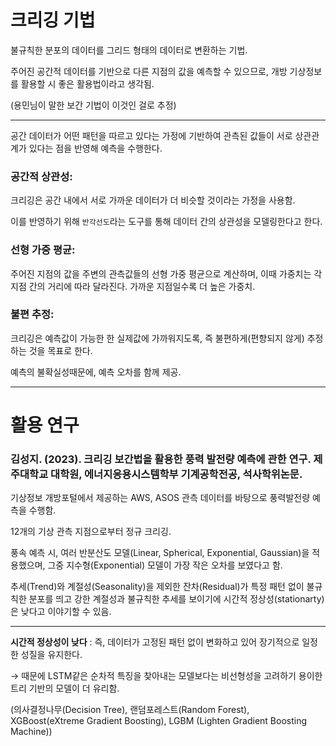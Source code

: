 # 크리깅 기법

불규칙한 분포의 데이터를 그리드 형태의 데이터로 변환하는 기법.

주어진 공간적 데이터를 기반으로 다른 지점의 값을 예측할 수 있으므로, 개방 기상정보를 활용할 시 좋은 활용법이라고 생각됨.

(용민님이 말한 보간 기법이 이것인 걸로 추정)

---

공간 데이터가 어떤 패턴을 따르고 있다는 가정에 기반하여 관측된 값들이 서로 상관관계가 있다는 점을 반영해 예측을 수행한다.

### 공간적 상관성: 
크리깅은 공간 내에서 서로 가까운 데이터가 더 비슷할 것이라는 가정을 사용함.

이를 반영하기 위해 `반각선도`라는 도구를 통해 데이터 간의 상관성을 모델링한다고 한다.

### 선형 가중 평균: 
주어진 지점의 값을 주변의 관측값들의 선형 가중 평균으로 계산하며, 이때 가중치는 각 지점 간의 거리에 따라 달라진다.
 가까운 지점일수록 더 높은 가중치.

### 불편 추정: 
크리깅은 예측값이 가능한 한 실제값에 가까워지도록, 즉 불편하게(편향되지 않게) 추정하는 것을 목표로 한다.

예측의 불확실성때문에, 예측 오차를 함께 제공.

---

# 활용 연구
### 김성지. (2023). 크리깅 보간법을 활용한 풍력 발전량 예측에 관한 연구. 제주대학교 대학원, 에너지응용시스템학부 기계공학전공, 석사학위논문.

기상정보 개방포털에서 제공하는 AWS, ASOS 관측 데이터를 바탕으로 풍력발전량 예측을 수행함.

12개의 기상 관측 지점으로부터 정규 크리깅.

풍속 예측 시, 여러 반분산도 모델(Linear, Spherical, Exponential, Gaussian)을 적용했으며, 그중 지수형(Exponential) 모델이 가장 작은 오차를 보였다고 함.

추세(Trend)와 계절성(Seasonality)을 제외한 잔차(Residual)가 특정 패턴 없이 불규칙한 분포를 띄고 강한 계절성과 불규칙한 추세를 보이기에 시간적 정상성(stationarty)은 낮다고 이야기할 수 있음.

---

**시간적 정상성이 낮다** :
 즉, 데이터가 고정된 패턴 없이 변화하고 있어 장기적으로 일정한 성질을 유지한다.

 &rightarrow; 때문에 LSTM같은 순차적 특징을 찾아내는 모델보다는 비선형성을 고려하기 용이한 트리 기반의 모델이 더 유리함.
 
 (의사결정나무(Decision Tree),
랜덤포레스트(Random Forest), XGBoost(eXtreme Gradient Boosting), LGBM
(Lighten Gradient Boosting Machine))